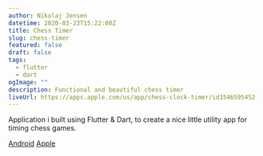 ```yaml
---
author: Nikolaj Jensen
datetime: 2020-03-23T15:22:00Z
title: Chess Timer
slug: chess-timer
featured: false
draft: false
tags:
  - flutter
  - dart
ogImage: ""
description: Functional and beautiful chess timer
liveUrl: https://apps.apple.com/us/app/chess-clock-timer/id1546595452
---
```


Application i built using Flutter & Dart, to create a nice little utility app for timing chess games.

[Android](https://play.google.com/store/apps/details?id=com.nikolajjsj.chessclock)
[Apple](https://apps.apple.com/us/app/chess-clock-timer/id1546595452)
